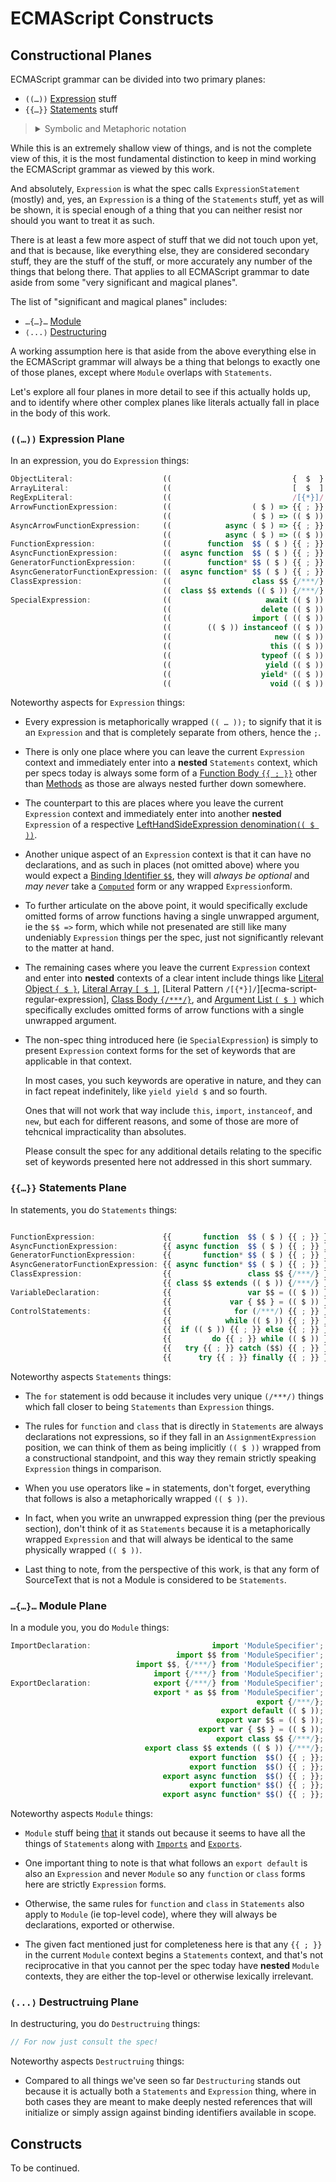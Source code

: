 ﻿# ECMAScript Constructs

## Constructional Planes

ECMAScript grammar can be divided into two primary planes:

- `((…))` [Expression][ecma-script-expression-statement] stuff
- `{{…}}` [Statements][ecma-script-statements] stuff

<blockquote><details><summary>Symbolic and Metaphoric notation</summary>

Throughout this document we're using two parallel notations for both clarity and brevity.

For instance, the symbolic notations `((…))` and `{{…}}` seen above is meant to both convey a meaning where `…` reflects things that belong inside of the respective distinguished forms of the closures that would be validly expressed by infinitly nested forms of their delimiters.

However, when those aspects are represented in an abstract syntax blocks, they will be denoted instead using a metaphorical notation that is also valid ECMAScript syntax for the intended effect.

</details>
</blockquote>

While this is an extremely shallow view of things, and is not the complete view of this, it is the most fundamental distinction to keep in mind working the ECMAScript grammar as viewed by this work.

And absolutely, `Expression` is what the spec calls `ExpressionStatement` (mostly) and, yes, an `Expression` is a thing of the `Statements` stuff, yet as will be shown, it is special enough of a thing that you can neither resist nor should you want to treat it as such.

There is at least a few more aspect of stuff that we did not touch upon yet, and that is because, like everything else, they are considered secondary stuff, they are the stuff of the stuff, or more accurately any number of the things that belong there. That applies to all ECMAScript grammar to date aside from some "very significant and magical planes".

The list of "significant and magical planes" includes:

- `…{…}…` [Module](ecma-script-module-item)
- `⟨...⟩` [Destructuring][ecma-script-destructuring-patterns]

A working assumption here is that aside from the above everything else in the ECMAScript grammar will always be a thing that belongs to exactly one of those planes, except where `Module` overlaps with `Statements`.

Let's explore all four planes in more detail to see if this actually holds up, and to identify where other complex planes like literals actually fall in place in the body of this work.

### `((…))` Expression Plane

In an expression, you do `Expression` things:

<!--prettier-ignore-start-->

```js markup-mode=es
ObjectLiteral:                    ((                           {  $  }   ));
ArrayLiteral:                     ((                           [  $  ]   ));
RegExpLiteral:                    ((                           /[{*}]/   ));
ArrowFunctionExpression:          ((                  ( $ ) => {{ ; }}   ));
                                  ((                  ( $ ) => (( $ ))   ));
AsyncArrowFunctionExpression:     ((            async ( $ ) => {{ ; }}   ));
                                  ((            async ( $ ) => (( $ ))   ));
FunctionExpression:               ((        function  $$ ( $ ) {{ ; }}   ));
AsyncFunctionExpression:          ((  async function  $$ ( $ ) {{ ; }}   ));
GeneratorFunctionExpression:      ((        function* $$ ( $ ) {{ ; }}   ));
AsyncGeneratorFunctionExpression: ((  async function* $$ ( $ ) {{ ; }}   ));
ClassExpression:                  ((                  class $$ {/***/}   ));
                                  ((  class $$ extends (( $ )) {/***/}   ));
SpecialExpression:                ((                     await (( $ ))   ));
                                  ((                    delete (( $ ))   ));
                                  ((                  import ( (( $ )) ) ));
                                  ((        (( $ )) instanceof (( $ ))   ));
                                  ((                       new (( $ ))   ));
                                  ((                      this (( $ ))   ));
                                  ((                    typeof (( $ ))   ));
                                  ((                     yield (( $ ))   ));
                                  ((                    yield* (( $ ))   ));
                                  ((                      void (( $ ))   ));
```

<!--prettier-ignore-end-->

Noteworthy aspects for `Expression` things:

- Every expression is metaphorically wrapped `(( … ));` to signify that it is an `Expression` and that is completely separate from others, hence the `;`.

- There is only one place where you can leave the current `Expression` context and immediately enter into a **nested** `Statements` context, which per specs today is always some form of a [Function Body `{{ ; }}`][ecma-script-function-body] other than [Methods][ecma-script-method-definition] as those are always nested further down somewhere.

- The counterpart to this are places where you leave the current `Expression` context and immediately enter into another **nested** `Expression` of a respective [LeftHandSideExpression denomination`(( $ ))`][ecma-script-left-hand-side-expression].

- Another unique aspect of an `Expression` context is that it can have no declarations, and as such in places (not omitted above) where you would expect a [Binding Identifier `$$`][ecma-script-binding-identifier], they will _always be optional_ and _may never_ take a [`Computed`][ecma-script-computed-property-name] form or any wrapped `Expression`form.

- To further articulate on the above point, it would specifically exclude omitted forms of arrow functions having a single unwrapped argument, ie the `$$ =>` form, which while not presenated are still like many undeniably `Expression` things per the spec, just not significantly relevant to the matter at hand.

- The remaining cases where you leave the current `Expression` context and enter into **nested** contexts of a clear intent include things like [Literal Object `{ $ }`][ecma-script-object], [Literal Array `[ $ ]`][ecma-script-array], [Literal Pattern `/[{*}]/`][ecma-script-regular-expression], [Class Body `{/***/}`][ecma-script-class-body], and [Argument List `( $ )`][ecma-script-arguments-list] which specifically excludes omitted forms of arrow functions with a single unwrapped argument.

- The non-spec thing introduced here (ie `SpecialExpression`) is simply to present `Expression` context forms for the set of keywords that are applicable in that context.

  In most cases, you such keywords are operative in nature, and they can in fact repeat indefinitely, like `yield yield $` and so fourth.

  Ones that will not work that way include `this`, `import`, `instanceof`, and `new`, but each for different reasons, and some of those are more of tehcnical impracticality than absolutes.

  Please consult the spec for any additional details relating to the specific set of keywords presented here not addressed in this short summary.

### `{{…}}` Statements Plane

In statements, you do `Statements` things:

<!--prettier-ignore-start-->

```js  markup-mode=es

FunctionExpression:               {{       function  $$ ( $ ) {{ ; }} }};
AsyncFunctionExpression:          {{ async function  $$ ( $ ) {{ ; }} }};
GeneratorFunctionExpression:      {{       function* $$ ( $ ) {{ ; }} }};
AsyncGeneratorFunctionExpression: {{ async function* $$ ( $ ) {{ ; }} }};
ClassExpression:                  {{                 class $$ {/***/} }};
                                  {{ class $$ extends (( $ )) {/***/} }};
VariableDeclaration:              {{                 var $$ = (( $ )) }};
                                  {{             var { $$ } = (( $ )) }};
ControlStatements:                {{              for (/***/) {{ ; }} }};
                                  {{            while (( $ )) {{ ; }} }};
                                  {{  if (( $ )) {{ ; }} else {{ ; }} }};
                                  {{         do {{ ; }} while (( $ )) }};
                                  {{   try {{ ; }} catch ($$) {{ ; }} }};
                                  {{      try {{ ; }} finally {{ ; }} }};
```

<!--prettier-ignore-end-->

Noteworthy aspects `Statements` things:

- The `for` statement is odd because it includes very unique `(/***/)` things which fall closer to being `Statements` than `Expression` things.

- The rules for `function` and `class` that is directly in `Statements` are always declarations not expressions, so if they fall in an `AssignmentExpression` position, we can think of them as being implicitly `(( $ ))` wrapped from a constructional standpoint, and this way they remain strictly speaking `Expression` things in comparison.

- When you use operators like `=` in statements, don't forget, everything that follows is also a metaphorically wrapped `(( $ ))`.

- In fact, when you write an unwrapped expression thing (per the previous section), don't think of it as `Statements` because it is a metaphorically wrapped `Expression` and that will always be identical to the same physically wrapped `(( $ ))`.

- Last thing to note, from the perspective of this work, is that any form of SourceText that is not a Module is considered to be `Statements`.

### `…{…}…` Module Plane

In a module you, you do `Module` things:

<!--prettier-ignore-start-->

```js  markup-mode=es
ImportDeclaration:                           import 'ModuleSpecifier';
                                     import $$ from 'ModuleSpecifier';
                            import $$, {/***/} from 'ModuleSpecifier';
                                import {/***/} from 'ModuleSpecifier';
ExportDeclaration:              export {/***/} from 'ModuleSpecifier';
                                export * as $$ from 'ModuleSpecifier';
                                                       export {/***/};
                                               export default (( $ ));
                                              export var $$ = (( $ ));
                                          export var { $$ } = (( $ ));
                                              export class $$ {/***/};
                              export class $$ extends (( $ )) {/***/};
                                        export function  $$() {{ ; }};
                                        export function  $$() {{ ; }};
                                  export async function  $$() {{ ; }};
                                        export function* $$() {{ ; }};
                                  export async function* $$() {{ ; }};
```

<!--prettier-ignore-end-->

Noteworthy aspects `Module` things:

- `Module` stuff being [that][ecma-script-module-item] it stands out because it seems to have all the things of `Statements` along with [`Imports`][ecma-script-import-declaration] and [`Exports`][ecma-script-export-declaration].

- One important thing to note is that what follows an `export default` is also an `Expression` and never `Module` so any `function` or `class` forms here are strictly `Expression` forms.

- Otherwise, the same rules for `function` and `class` in `Statements` also apply to `Module` (ie top-level code), where they will always be declarations, exported or otherwise.

- The given fact mentioned just for completeness here is that any `{{ ; }}` in the current `Module` context begins a `Statements` context, and that's not reciprocative in that you cannot per the spec today have **nested** `Module` contexts, they are either the top-level or otherwise lexically irrelevant.

### `⟨...⟩` Destructruing Plane

In destructuring, you do `Destructruing` things:

<!--prettier-ignore-start-->

```js
// For now just consult the spec!
```

<!--prettier-ignore-end-->

Noteworthy aspects `Destructruing` things:

- Compared to all things we've seen so far `Destructuring` stands out because it is actually both a `Statements` and `Expression` thing, where in both cases they are meant to make deeply nested references that will initialize or simply assign against binding identifiers available in scope.

## Constructs

To be continued.

[ecma-script-expression-statement]: http://www.ecma-international.org/ecma-262/#sec-expression-statement
[ecma-script-statements]: http://www.ecma-international.org/ecma-262/#sec-expression-statement
[ecma-script-module-item]: http://www.ecma-international.org/ecma-262/#prod-ModuleItem
[ecma-script-import-declaration]: http://www.ecma-international.org/ecma-262/#prod-ImportDeclaration
[ecma-script-export-declaration]: http://www.ecma-international.org/ecma-262/#prod-ExportDeclaration
[ecma-script-destructuring-patterns]: http://www.ecma-international.org/ecma-262/#sec-destructuring-binding-patterns
[ecma-script-left-hand-side-expression]: http://www.ecma-international.org/ecma-262/#prod-LeftHandSideExpression
[ecma-script-binding-identifier]: http://www.ecma-international.org/ecma-262/#prod-BindingIdentifier
[ecma-script-computed-property-name]: http://www.ecma-international.org/ecma-262/#prod-ComputedPropertyName
[ecma-script-function-body]: http://www.ecma-international.org/ecma-262/#prod-FunctionBody
[ecma-script-class-body]: http://www.ecma-international.org/ecma-262/#prod-ClassBody
[ecma-script-object]: http://www.ecma-international.org/ecma-262/#prod-ObjectLiteral
[ecma-script-array]: http://www.ecma-international.org/ecma-262/#prod-ArrayLiteral
[ecma-script-regular-expression-literal]: http://www.ecma-international.org/ecma-262/#prod-RegularExpressionLiteral
[ecma-script-method-definition]: http://www.ecma-international.org/ecma-262/#prod-MethodDefinition
[ecma-script-arguments-list]: http://www.ecma-international.org/ecma-262/#prod-ArgumentList
